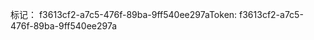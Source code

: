 <span data-ttu-id="481cb-101">标记： f3613cf2-a7c5-476f-89ba-9ff540ee297a</span><span class="sxs-lookup"><span data-stu-id="481cb-101">Token: f3613cf2-a7c5-476f-89ba-9ff540ee297a</span></span>